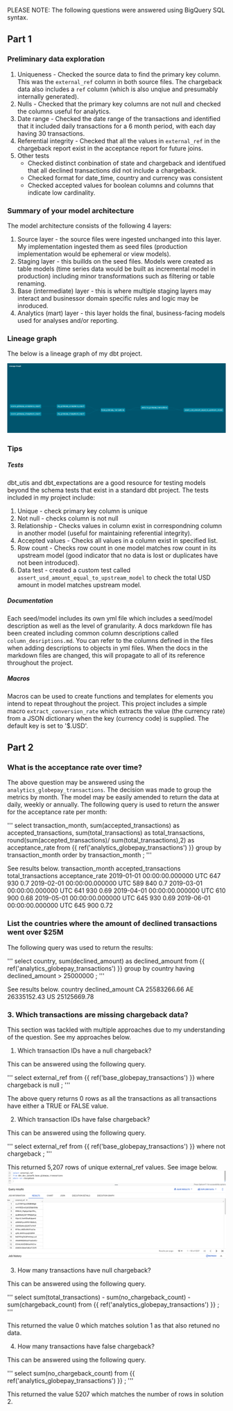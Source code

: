 PLEASE NOTE: The following questions were answered using BigQuery SQL syntax.

## Part 1

### Preliminary data exploration

1. Uniqueness - Checked the source data to find the primary key column. This was the `external_ref` column in both source files. The chargeback data also includes a `ref` column (which is also unqiue and presumably internally generated).
2. Nulls - Checked that the primary key columns are not null and checked the columns useful for analytics. 
3. Date range - Checked the date range of the transactions and identified that it included daily transactions for a 6 month period, with each day having 30 transactions.
4. Referential integrity - Checked that all the values in `external_ref` in the chargeback report exist in the acceptance report for future joins.
5. Other tests
    - Checked distinct conbination of state and chargeback and identifued that all declined transactions did not include a chargeback.
    - Checked format for date_time, country and currency was consistent
    - Checked accepted values for boolean columns and columns that indicate low cardinality. 

### Summary of your model architecture
The model architecture consists of the following 4 layers:
1. Source layer - the source files were ingested unchanged into this layer. My implementation ingested them as seed files (production implementation would be ephemeral or view models).
2. Staging layer - this buillds on the seed files. Models were created as table models (time series data would be built as incremental model in production) including minor transformations such as filtering or table renaming.
3. Base (intermediate) layer - this is where multiple staging layers may interact and businessor domain specific rules and logic may be inroduced.
4. Analytics (mart) layer - this layer holds the final, business-facing models used for analyses and/or reporting.

### Lineage graph

The below is a lineage graph of my dbt project.

![Alt text](image.png)

### Tips

##### Tests

dbt_utis and dbt_expectations are a good resource for testing models beyond the schema tests that exist in a standard dbt project. The tests included in my project include:
1. Unique - check primary key column is unique
2. Not null - checks column is not null
3. Relationship - Checks values in column exist in correspondning column in another model (useful for maintaining referential integrity).
4. Accepted values - Checks all values in a column exist in specified list.
5. Row count - Checks row count in one model matches row count in its upstream model (good indicator that no data is lost or duplicates have not been introduced).
6. Data test - created a custom test called `assert_usd_amount_equal_to_upstream_model` to check the total USD amount in model matches upstream model.

##### Documentation

Each seed/model includes its own yml file which includes a seed/model description as well as the level of granularity. A docs markdown file has been created including common column descriptions called `column_desriptions.md`. You can refer to the columns defined in the files when adding descriptions to objects in yml files. When the docs in the markdown files are changed, this will propagate to all of its reference throughout the project.

##### Macros

Macros can be used to create functions and templates for elements you intend to repeat throughout the project. This project includes a simple macro `extract_conversion_rate` which extracts the value (the currency rate) from a JSON dictionary when the key (currency code) is supplied. The default key is set to '$.USD'.


## Part 2

### What is the acceptance rate over time?

The above question may be answered using the `analytics_globepay_transactions`. The decision was made to group the metrics by month. The model may be easily amended to return the data at daily, weekly or annually. The following query is used to return the answer for the acceptance rate per month:

'''
select 
      transaction_month, 
      sum(accepted_transactions) as accepted_transactions, 
      sum(total_transactions) as total_transactions, 
      round(sum(accepted_transactions)/ sum(total_transactions),2) as acceptance_rate
from {{ ref('analytics_globepay_transactions') }}
group by transaction_month
order by transaction_month
;
'''

See results below.
transaction_month	accepted_transactions	total_transactions	acceptance_rate
2019-01-01 00:00:00.000000 UTC	647	930	0.7
2019-02-01 00:00:00.000000 UTC	589	840	0.7
2019-03-01 00:00:00.000000 UTC	641	930	0.69
2019-04-01 00:00:00.000000 UTC	610	900	0.68
2019-05-01 00:00:00.000000 UTC	645	930	0.69
2019-06-01 00:00:00.000000 UTC	645	900	0.72

### List the countries where the amount of declined transactions went over $25M

The following query was used to return the results:

'''
select 
      country,
      sum(declined_amount) as declined_amount
from {{ ref('analytics_globepay_transactions') }}
group by country
having declined_amount > 25000000
;
'''

See results below.
country	declined_amount
CA	25583266.66
AE	26335152.43
US	25125669.78

### 3. Which transactions are missing chargeback data?

This section was tackled with multiple approaches due to my understanding of the question. See my approaches below. 

1. Which transaction IDs have a null chargeback? 

This can be answered using the following query. 

'''
select external_ref
from {{ ref('base_globepay_transactions') }}
where chargeback is null
;
'''

The above query returns 0 rows as all the transactions as all transactions have either a TRUE or FALSE value.

2. Which transaction IDs have false chargeback? 

This can be answered using the following query.

'''
select external_ref
from {{ ref('base_globepay_transactions') }}
where not chargeback
;
'''

This returned 5,207 rows of unique external_ref values. See image below.
![Alt text](image-1.png)

3. How many transactions have null chargeback?

This can be answered using the following query.

'''
select 
      sum(total_transactions) - sum(no_chargeback_count) - sum(chargeback_count)
from {{ ref('analytics_globepay_transactions') }}
;
'''

This returned the value 0 which matches solution 1 as that also retuned no data.

4. How many transactions have false chargeback?

This can be answered using the following query.

'''
select 
      sum(no_chargeback_count)
from {{ ref('analytics_globepay_transactions') }}
;
'''

This returned the value 5207 which matches the number of rows in solution 2.